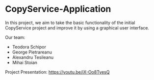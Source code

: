 # CopyService-Application

In this project, we aim to take the basic functionality of the initial CopyService project and improve it by using a graphical user interface.

Our team:
- Teodora Schipor
- George Pietrareanu 
- Alexandru Tesileanu
- Mihai Stoian

Project Presentation:
https://youtu.be/iX-Oo8TyesQ

